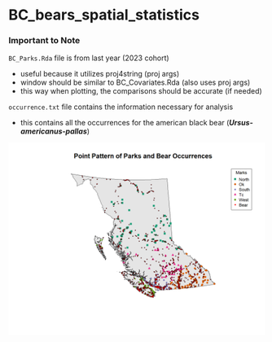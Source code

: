 # BC_bears_spatial_statistics

### Important to Note  

`BC_Parks.Rda` file is from last year (2023 cohort)  
- useful because it utilizes proj4string (proj args)
- window should be similar to BC_Covariates.Rda (also uses proj args)
- this way when plotting, the comparisons should be accurate (if needed)

`occurrence.txt` file contains the information necessary for analysis  
- this contains all the occurrences for the american black bear (***Ursus-americanus-pallas***)

![Point Patterns of Bears & Park Locations](img/point_pattern_parks_bears.png)
